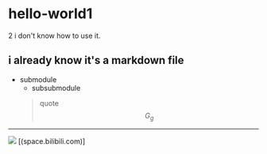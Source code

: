 # hello-world1
2
i don't know how to use it.
## i already know it's a markdown file 
* submodule
  * subsubmodule
  > quote
$$G_g$$
------
![](https://i.bmp.ovh/imgs/2021/03/f52b702854d74afa.png)
[(space.bilibili.com)]
